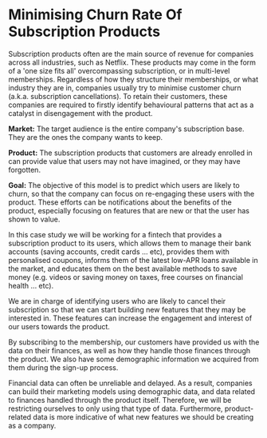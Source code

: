 # Minimising Churn Rate Of Subscription Products

Subscription products often are the main source of revenue for companies across all industries, such as Netflix. These products may come in the form of a 'one size fits all' overcompassing subscription, or in multi-level memberships. Regardless of how they structure their memberships, or what industry they are in, companies usually try to minimise customer churn (a.k.a. subscription cancellations). To retain their customers, these companies are required to firstly identify behavioural patterns that act as a catalyst in disengagement with the product.

**Market:** The target audience is the entire company's subscription base. They are the ones the company wants to keep.

**Product:** The subscription products that customers are already enrolled in can provide value that users may not have imagined, or they may have forgotten.

**Goal:** The objective of this model is to predict which users are likely to churn, so that the company can focus on re-engaging these users with the product. These efforts can be notifications about the benefits of the product, especially focusing on features that are new or that the user has shown to value.

In this case study we will be working for a fintech that provides a subscription product to its users, which allows them to manage their bank accounts (saving accounts, credit cards ... etc), provides them with personalised coupons, informs them of the latest low-APR loans available in the market, and educates them on the best available methods to save money (e.g. videos or saving money on taxes, free courses on financial health ... etc).

We are in charge of identifying users who are likely to cancel their subscription so that we can start building new features that they may be interested in. These features can increase the engagement and interest of our users towards the product.

By subscribing to the membership, our customers have provided us with the data on their finances, as well as how they handle those finances through the product. We also have some demographic information we acquired from them during the sign-up process.

Financial data can often be unreliable and delayed. As a result, companies can build their marketing models using demographic data, and data related to finances handled through the product itself. Therefore, we will be restricting ourselves to only using that type of data. Furthermore, product-related data is more indicative of what new features we should be creating as a company.
